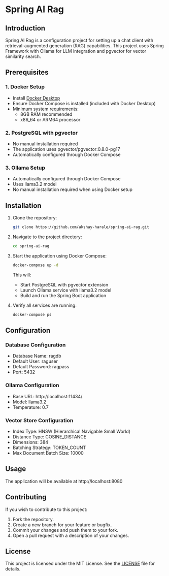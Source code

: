 # Spring AI Rag

## Introduction
Spring AI Rag is a configuration project for setting up a chat client with retrieval-augmented generation (RAG) capabilities. This project uses Spring Framework with Ollama for LLM integration and pgvector for vector similarity search.

## Prerequisites

### 1. Docker Setup
- Install [Docker Desktop](https://www.docker.com/products/docker-desktop/)
- Ensure Docker Compose is installed (included with Docker Desktop)
- Minimum system requirements:
  - 8GB RAM recommended
  - x86_64 or ARM64 processor

### 2. PostgreSQL with pgvector
- No manual installation required
- The application uses pgvector/pgvector:0.8.0-pg17
- Automatically configured through Docker Compose

### 3. Ollama Setup
- Automatically configured through Docker Compose
- Uses llama3.2 model
- No manual installation required when using Docker setup

## Installation

1. Clone the repository:
   ```bash
   git clone https://github.com/akshay-harale/spring-ai-rag.git
   ```

2. Navigate to the project directory:
   ```bash
   cd spring-ai-rag
   ```

3. Start the application using Docker Compose:
   ```bash
   docker-compose up -d
   ```
   This will:
   - Start PostgreSQL with pgvector extension
   - Launch Ollama service with llama3.2 model
   - Build and run the Spring Boot application

4. Verify all services are running:
   ```bash
   docker-compose ps
   ```

## Configuration

### Database Configuration
- Database Name: ragdb
- Default User: raguser
- Default Password: ragpass
- Port: 5432

### Ollama Configuration
- Base URL: http://localhost:11434/
- Model: llama3.2
- Temperature: 0.7

### Vector Store Configuration
- Index Type: HNSW (Hierarchical Navigable Small World)
- Distance Type: COSINE_DISTANCE
- Dimensions: 384
- Batching Strategy: TOKEN_COUNT
- Max Document Batch Size: 10000

## Usage
The application will be available at http://localhost:8080

## Contributing
If you wish to contribute to this project:
1. Fork the repository.
2. Create a new branch for your feature or bugfix.
3. Commit your changes and push them to your fork.
4. Open a pull request with a description of your changes.

## License
This project is licensed under the MIT License. See the [LICENSE](LICENSE) file for details.

